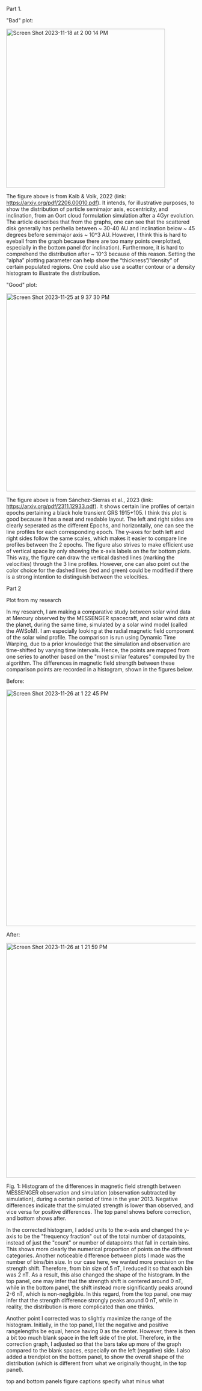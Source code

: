 Part 1.

"Bad" plot:

<img width="422" alt="Screen Shot 2023-11-18 at 2 00 14 PM" src="https://github.com/rpradata-ud/DSPS_RPradata/assets/143296355/fba07525-6aed-49b9-94a4-ca8f7b261668">

The figure above is from Kaib & Volk, 2022 (link: https://arxiv.org/pdf/2206.00010.pdf). It intends, for illustrative purposes, to show the distribution of particle semimajor axis, eccentricity, and inclination, from an Oort cloud formulation simulation after a 4Gyr evolution. The article describes that from the graphs, one can see that the scattered disk generally has perihelia between ~ 30-40 AU and inclination below ~ 45 degrees before semimajor axis ~ 10^3 AU. However, I think this is hard to eyeball from the graph because there are too many points overplotted, especially in the bottom panel (for inclination). Furthermore, it is hard to comprehend the distribution after ~ 10^3 because of this reason. Setting the “alpha” plotting parameter can help show the “thickness”/“density” of certain populated regions. One could also use a scatter contour or a density histogram to illustrate the distribution.

"Good" plot: 

<img width="526" alt="Screen Shot 2023-11-25 at 9 37 30 PM" src="https://github.com/rpradata-ud/DSPS_RPradata/assets/143296355/79ad9104-9501-48b7-98f5-b21c343b7673">

The figure above is from Sánchez-Sierras et al., 2023 (link: https://arxiv.org/pdf/2311.12933.pdf). It shows certain line profiles of certain epochs pertaining a black hole transient GRS 1915+105. I think this plot is good because it has a neat and readable layout. The left and right sides are clearly seperated as the different Epochs, and horizontally, one can see the line profiles for each corresponding epoch. The y-axes for both left and right sides follow the same scales, which makes it easier to compare line profiles between the 2 epochs. The figure also strives to make efficient use of vertical space by only showing the x-axis labels on the far bottom plots. This way, the figure can draw the vertical dashed lines (marking the velocities) through the 3 line profiles. However, one can also point out the color choice for the dashed lines (red and green) could be modified if there is a strong intention to distinguish between the velocities. 



Part 2

Plot from my research

In my research, I am making a comparative study between solar wind data at Mercury observed by the MESSENGER spacecraft, and solar wind data at the planet, during the same time, simulated by a solar wind model (called the AWSoM). I am especially looking at the radial magnetic field component of the solar wind profile. The comparison is run using Dynamic Time Warping, due to a prior knowledge that the simulation and observation are time-shifted by varying time intervals. Hence, the points are mapped from one series to another based on the "most similar features" computed by the algorithm. The differences in magnetic field strength between these comparison points are recorded in a histogram, shown in the figures below. 

Before:

<img width="628" alt="Screen Shot 2023-11-26 at 1 22 45 PM" src="https://github.com/rpradata-ud/DSPS_RPradata/assets/143296355/8b93b23c-95ea-43bc-bf11-07e4bcd423a2">


After:

<img width="623" alt="Screen Shot 2023-11-26 at 1 21 59 PM" src="https://github.com/rpradata-ud/DSPS_RPradata/assets/143296355/06ed0024-bea8-442c-aed5-e388a0c4c924">

Fig. 1: Histogram of the differences in magnetic field strength between MESSENGER observation and simulation (observation subtracted by simulation), during a certain period of time in the year 2013. Negative differences indicate that the simulated strength is lower than observed, and vice versa for positive differences. The top panel shows before correction, and bottom shows after. 

In the corrected histogram, I added units to the x-axis and changed the y-axis to be the "frequency fraction" out of the total number of datapoints, instead of just the "count" or number of datapoints that fall in certain bins. This shows more clearly the numerical proportion of points on the different categories. Another noticeable difference between plots I made was the number of bins/bin size. In our case here, we wanted more precision on the strength shift. Therefore, from bin size of 5 nT, I reduced it so that each bin was 2 nT. As a result, this also changed the shape of the histogram. In the top panel, one may infer that the strength shift is centered around 0 nT, while in the bottom panel, the shift instead more significantly peaks around 2-6 nT, which is non-negligible. In this regard, from the top panel, one may infer that the strength difference strongly peaks around 0 nT, while in reality, the distribution is more complicated than one thinks.

Another point I corrected was to slightly maximize the range of the histogram. Initially, in the top panel, I let the negative and positive rangelengths be equal, hence having 0 as the center. However, there is then a bit too much blank space in the left side of the plot. Therefore, in the correction graph, I adjusted so that the bars take up more of the graph compared to the blank spaces, especially on the left (negative) side. I also added a trendplot on the bottom panel, to show the overall shape of the distribution (which is different from what we originally thought, in the top panel).


 




top and bottom panels
figure captions specify what minus what
